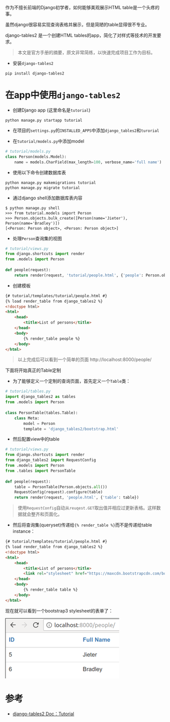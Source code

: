 作为不擅长前端的Django初学者，如何能够美观展示HTML table是一个头疼的事。

虽然django很容易实现查询表格并展示，但是简陋的table显得很不专业。

django-tables2 是一个创建HTML tables的app，简化了对样式等技术的开发要求。

> 本文是官方手册的摘要，原文非常简练，以快速完成项目工作为目标。

* 安装`django-tables2`

```
pip install django-tables2
```

# 在app中使用`django-tables2`

* 创建Django app (这里命名是`tutorial`)

```
python manage.py startapp tutorial
```

* 在项目的`settings.py`的`INSTALLED_APPS`中添加`django_tables2`和`turorial`

* 在`tutorial/models.py`中添加model

```python
# tutorial/models.py
class Person(models.Model):
    name = models.CharField(max_length=100, verbose_name='full name')
```

* 使用以下命令创建数据库表

```
python manage.py makemigrations tutorial
python manage.py migrate tutorial
```

* 通过django shell添加数据库表内容

```
$ python manage.py shell
>>> from tutorial.models import Person
>>> Person.objects.bulk_create([Person(name='Jieter'), Person(name='Bradley')])
[<Person: Person object>, <Person: Person object>]
```

* 处理`Person`查询集的视图

```python
# tutorial/views.py
from django.shortcuts import render
from .models import Person

def people(request):
    return render(request, 'tutorial/people.html', {'people': Person.objects.all()})
```

* 创建模板

```html
{# tutorial/templates/tutorial/people.html #}
{% load render_table from django_tables2 %}
<!doctype html>
<html>
    <head>
        <title>List of persons</title>
    </head>
    <body>
        {% render_table people %}
    </body>
</html>
```

> 以上完成后可以看到一个简单的页面 http://localhost:8000/people/

下面将开始真正的Table定制

* 为了能够定义一个定制的查询页面，首先定义一个`Table`类：

```python
# tutorial/tables.py
import django_tables2 as tables
from .models import Person

class PersonTable(tables.Table):
    class Meta:
        model = Person
        template = 'django_tables2/bootstrap.html'
```

* 然后配置view中的table

```python
# tutorial/views.py
from django.shortcuts import render
from django_tables2 import RequestConfig
from .models import Person
from .tables import PersonTable

def people(request):
    table = PersonTable(Person.objects.all())
    RequestConfig(request).configure(table)
    return render(request, 'people.html', {'table': table})
```

> 使用`RequestConfig`自动从`reuqest.GET`取出值并相应过更新表格。这样数据就会整齐和页面化。

* 然后将查询集(queryset)传递给`{% render_table %}`而不是传递给table instance：

```html
{# tutorial/templates/tutorial/people.html #}
{% load render_table from django_tables2 %}
<!doctype html>
<html>
    <head>
        <title>List of persons</title>
        <link rel="stylesheet" href="https://maxcdn.bootstrapcdn.com/bootstrap/3.3.7/css/bootstrap.min.css" />
    </head>
    <body>
        {% render_table table %}
    </body>
</html>
```

现在就可以看到一个bootstrap3 stylesheet的表单了：

![django-tables2表单样例](../../../../img/develop/python/django/startup/django-tables2-tutorial-bootstrap.png)

# 参考

* [django-tables2 Doc：Tutorial](http://django-tables2.readthedocs.io/en/latest/pages/tutorial.html)